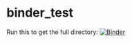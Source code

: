 # binder_test

Run this to get the full directory:
[![Binder](https://mybinder.org/badge_logo.svg)](https://mybinder.org/v2/gh/furnstahl/binder_test/master)

